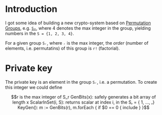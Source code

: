 # Introduction
I got some idea of building a new crypto-system based on [Permutation Groups](https://en.wikipedia.org/wiki/Permutation_group), e.g. [`S₄`](https://en.wikiversity.org/wiki/Symmetric_group_S4), where 4 denotes the max integer in the group, yielding numbers in the `S = {1, 2, 3, 4}`.

For a given group `Sᵣ`, where `ᵣ` is the max integer, the *order* (number of elements, i.e. permutatins) of this group is `r!` (factorial).

# Private key
The private key is an element in the group `Sᵣ`, i.e. a permutation. To create this integer we could define

```math
r is the max integer of S_r
GenBits(x): safely generates a bit array of length x
ScalarInSet(i, S): returns scalar at index i, in the Sᵣ = { 1, ..., ᵣ}
KeyGen(): m := GenBits(r), m.forEach { if $0 == 0 { include } }
```